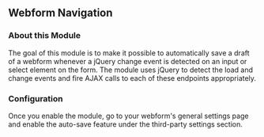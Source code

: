 Webform Navigation
---------------

### About this Module

The goal of this module is to make it possible to automatically save a draft of 
a webform whenever a jQuery change event is detected on an input or select 
element on the form. The module uses jQuery to detect the load and change events and fire 
AJAX calls to each of these endpoints appropriately.

### Configuration

Once you enable the module, go to your webform's general settings page 
and enable the auto-save feature under the third-party settings section.
